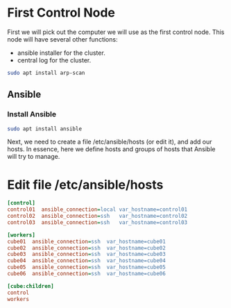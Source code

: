 # First Control Node

First we will pick out the computer we will use as the first control node.
This node will have several other functions:
- ansible installer for the cluster.
- central log for the cluster.

```bash
sudo apt install arp-scan
```

## Ansible

### Install Ansible

```bash
sudo apt install ansible
```

Next, we need to create a file /etc/ansible/hosts (or edit it), and add our hosts. In essence, here we define hosts and groups of hosts that Ansible will try to manage.

# Edit file /etc/ansible/hosts

```ini
[control]
control01  ansible_connection=local var_hostname=control01
control02  ansible_connection=ssh   var_hostname=control02
control03  ansible_connection=ssh   var_hostname=control03

[workers]
cube01  ansible_connection=ssh  var_hostname=cube01
cube02  ansible_connection=ssh  var_hostname=cube02
cube03  ansible_connection=ssh  var_hostname=cube03
cube04  ansible_connection=ssh  var_hostname=cube04
cube05  ansible_connection=ssh  var_hostname=cube05
cube06  ansible_connection=ssh  var_hostname=cube06

[cube:children]
control
workers
```
